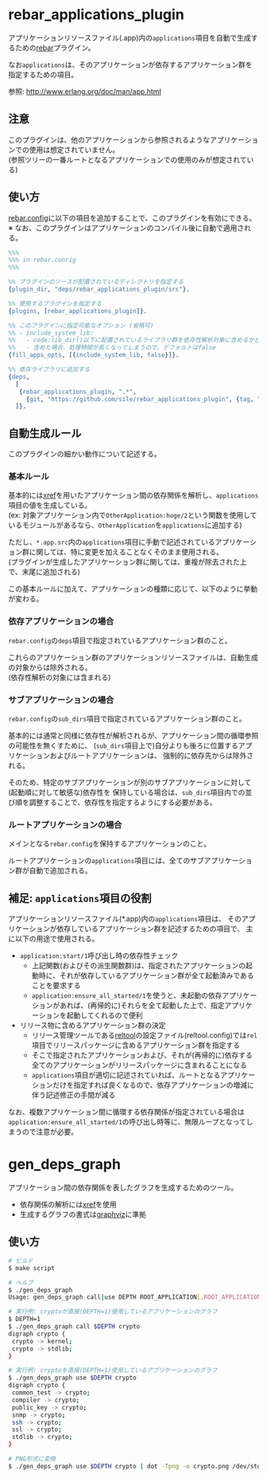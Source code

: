rebar_applications_plugin
=========================

アプリケーションリソースファイル(.app)内の`applications`項目を自動で生成するための[rebar](https://github.com/rebar/rebar)プラグイン。

なお`applications`は、そのアプリケーションが依存するアプリケーション群を指定するための項目。

参照: http://www.erlang.org/doc/man/app.html

注意
----

このプラグインは、他のアプリケーションから参照されるようなアプリケーションでの使用は想定されていません。<br />
(参照ツリーの一番ルートとなるアプリケーションでの使用のみが想定されている)

使い方
------

[rebar.config](https://github.com/rebar/rebar/blob/master/rebar.config.sample)に以下の項目を追加することで、このプラグインを有効にできる。<br />
※ なお、このプラグインはアプリケーションのコンパイル後に自動で適用される。
```erlang
%%%
%%% in rebar.conrig
%%%

%% プラグインのソースが配置されているディレクトリを指定する
{plugin_dir, "deps/rebar_applications_plugin/src"}.

%% 使用するプラグインを指定する
{plugins, [rebar_applications_plugin]}.

%% このプラグインに指定可能なオプション (省略可)
%% - include_system_lib:
%%   - code:lib_dir()以下に配置されているライブラリ群を依存性解析対象に含めるかどうか
%%   - 含めた場合、処理時間が長くなってしまうので、デフォルトはfalse
{fill_apps_opts, [{include_system_lib, false}]}.

%% 依存ライブラリに追加する
{deps,
  [
   {rebar_applications_plugin, ".*",
     {git, "https://github.com/sile/rebar_applications_plugin", {tag, "v0.1.0"}}}
  ]}.
```


自動生成ルール
--------------

このプラグインの細かい動作について記述する。

### 基本ルール

基本的には[xref](http://www.erlang.org/doc/man/xref.html)を用いたアプリケーション間の依存関係を解析し、`applications`項目の値を生成している。<br />
(ex: 対象アプリケーション内で`OtherApplication:hoge/2`という関数を使用しているモジュールがあるなら、`OtherApplication`を`applications`に追加する)

ただし、`*.app.src`内の`applications`項目に手動で記述されているアプリケーション群に関しては、特に変更を加えることなくそのまま使用される。<br />
(プラグインが生成したアプリケーション群に関しては、重複が除去された上で、末尾に追加される)

この基本ルールに加えて、アプリケーションの種類に応じて、以下のように挙動が変わる。

### 依存アプリケーションの場合

`rebar.config`の`deps`項目で指定されているアプリケーション群のこと。

これらのアプリケーション群のアプリケーションリソースファイルは、自動生成の対象からは除外される。<br />
(依存性解析の対象には含まれる)


### サブアプリケーションの場合

`rebar.config`の`sub_dirs`項目で指定されているアプリケーション群のこと。

基本的には通常と同様に依存性が解析されるが、アプリケーション間の循環参照の可能性を無くすために、
(`sub_dirs`項目上で)自分よりも後ろに位置するアプリケーションおよびルートアプリケーションは、
強制的に依存先からは除外される。

そのため、特定のサブアプリケーションが別のサブアプリケーションに対して(起動順に対して敏感な)依存性を
保持している場合は、`sub_dirs`項目内での並び順を調整することで、依存性を指定するようにする必要がある。


### ルートアプリケーションの場合

メインとなる`rebar.config`を保持するアプリケーションのこと。

ルートアプリケーションの`applications`項目には、全てのサブアプリケーション群が自動で追加される。


補足: `applications`項目の役割
------------------------------

アプリケーションリソースファイル(*.app)内の`applications`項目は、
そのアプリケーションが依存しているアプリケーション群を記述するための項目で、
主に以下の用途で使用される。
- `application:start/1`呼び出し時の依存性チェック
  - 上記関数(およびその派生関数群)は、指定されたアプリケーションの起動時に、それが依存しているアプリケーション群が全て起動済みであることを要求する
  - `application:ensure_all_started/1`を使うと、未起動の依存アプリケーションがあれば、(再帰的に)それらを全て起動した上で、指定アプリケーションを起動してくれるので便利
- リリース物に含めるアプリケーション群の決定
  - リリース管理ツールである[reltool](http://www.erlang.org/doc/man/reltool.html)の設定ファイル(reltool.config)では`rel`項目でリリースパッケージに含めるアプリケーション群を指定する
  - そこで指定されたアプリケーションおよび、それが(再帰的に)依存する全てのアプリケーションがリリースパッケージに含まれることになる
  - `applications`項目が適切に記述されていれば、ルートとなるアプリケーションだけを指定すれば良くなるので、依存アプリケーションの増減に伴う記述修正の手間が減る

なお、複数アプリケーション間に循環する依存関係が指定されている場合は`application:ensure_all_started/1`の呼び出し時等に、無限ループとなってしまうので注意が必要。<br />


gen_deps_graph
===============

アプリケーション間の依存関係を表したグラフを生成するためのツール。

- 依存関係の解析には[xref](http://www.erlang.org/doc/man/xref.html)を使用
- 生成するグラフの書式は[graphviz](http://www.graphviz.org/)に準拠

使い方
------

```bash
# ビルド
$ make script

# ヘルプ
$ ./gen_deps_graph
Usage: gen_deps_graph call|use DEPTH ROOT_APPLICATION[,ROOT_APPLICATION]* [EXCLUDE_APPLICATION[,EXCLUDE_APPLICATION]*]

# 実行例: cryptoが直接(DEPTH=1)使用しているアプリケーションのグラフ
$ DEPTH=1
$ ./gen_deps_graph call $DEPTH crypto
digraph crypto {
 crypto -> kernel;
 crypto -> stdlib;
}

# 実行例: cryptoを直接(DEPTH=1)使用しているアプリケーションのグラフ
$ ./gen_deps_graph use $DEPTH crypto
digraph crypto {
 common_test -> crypto;
 compiler -> crypto;
 public_key -> crypto;
 snmp -> crypto;
 ssh -> crypto;
 ssl -> crypto;
 stdlib -> crypto;
}

# PNG形式に変換
$ ./gen_deps_graph use $DEPTH crypto | dot -Tpng -o crypto.png /dev/stdin
```
